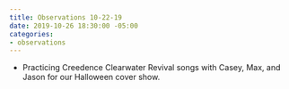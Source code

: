 ```yaml
---
title: Observations 10-22-19
date: 2019-10-26 18:30:00 -05:00
categories:
- observations
---
```


- Practicing Creedence Clearwater Revival songs with Casey, Max, and Jason for our Halloween cover show.